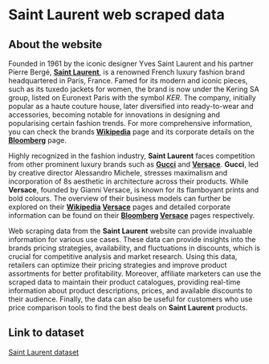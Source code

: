 # Saint Laurent web scraped data 

## About the website

Founded in 1961 by the iconic designer Yves Saint Laurent and his partner Pierre Bergé, **[Saint Laurent](https://www.ysl.com/)**, is a renowned French luxury fashion brand headquartered in Paris, France. Famed for its modern and iconic pieces, such as its tuxedo jackets for women, the brand is now under the Kering SA group, listed on Euronext Paris with the symbol _KER_. The company, initially popular as a haute couture house, later diversified into ready-to-wear and accessories, becoming notable for innovations in designing and popularising certain fashion trends. For more comprehensive information, you can check the brands **[Wikipedia](https://en.wikipedia.org/wiki/Yves_Saint_Laurent_(brand))** page and its corporate details on the **[Bloomberg](https://www.bloomberg.com/profile/company/1537146D:FP)** page. 

Highly recognized in the fashion industry, **Saint Laurent** faces competition from other prominent luxury brands such as **[Gucci](https://www.gucci.com/)** and **[Versace](https://www.versace.com/)**. **Gucci**, led by creative director Alessandro Michele, stresses maximalism and incorporation of 8s aesthetic in architecture across their products. While **Versace**, founded by Gianni Versace, is known for its flamboyant prints and bold colours. The overview of their business models can further be explored on their **[Wikipedia](https://en.wikipedia.org/wiki/Gucci) [Versace](https://en.wikipedia.org/wiki/Versace)** pages and detailed corporate information can be found on their **[Bloomberg](https://www.bloomberg.com/profile/company/GUC:IM) [Versace](https://www.bloomberg.com/profile/company/IVE:IM)** pages respectively.

Web scraping data from the **Saint Laurent** website can provide invaluable information for various use cases. These data can provide insights into the brands pricing strategies, availability, and fluctuations in discounts, which is crucial for competitive analysis and market research. Using this data, retailers can optimize their pricing strategies and improve product assortments for better profitability. Moreover, affiliate marketers can use the scraped data to maintain their product catalogues, providing real-time information about product descriptions, prices, and available discounts to their audience. Finally, the data can also be useful for customers who use price comparison tools to find the best deals on **Saint Laurent** products.


## Link to **dataset**

[Saint Laurent dataset](https://www.databoutique.com/buy-data-list-subset/Saint%20Laurent%20web%20scraped%20data/r/recnKICNKyOd6cQx6)
